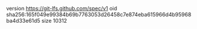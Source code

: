 version https://git-lfs.github.com/spec/v1
oid sha256:165f049e99384b69b7763053d26458c7e874eba615966d4b95968ba4d33e61d5
size 10312
